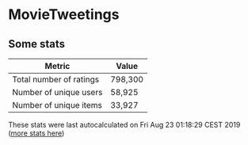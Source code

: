 # MovieTweetings
## Some stats

Metric | Value
--- | ---
Total number of ratings                 | 798,300
Number of unique users                  | 58,925
Number of unique items                  | 33,927
These stats were last autocalculated on Fri Aug 23 01:18:29 CEST 2019  ([more stats here](./stats.md))

